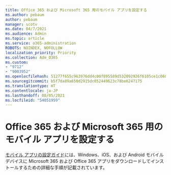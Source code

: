 ```yaml
---
title: Office 365 および Microsoft 365 用のモバイル アプリを設定する
ms.author: pebaum
author: pebaum
manager: scotv
ms.date: 04/7/2021
ms.audience: Admin
ms.topic: article
ms.service: o365-administration
ROBOTS: NOINDEX, NOFOLLOW
localization_priority: Priority
ms.collection: Adm_O365
ms.custom:
- "9712"
- "9003952"
ms.openlocfilehash: 51277f655c963976dd4c00f895589d532092926f6105ce1c060bd33be9df6f94
ms.sourcegitcommit: b5f7da89a650d2915dc652449623c78be6247175
ms.translationtype: HT
ms.contentlocale: ja-JP
ms.lasthandoff: 08/05/2021
ms.locfileid: "54051959"
---
```

# <a name="set-up-mobile-apps-for-office-365-and-microsoft-365"></a>Office 365 および Microsoft 365 用のモバイル アプリを設定する

[モバイル アプリの設定ガイド](https://go.microsoft.com/fwlink/?linkid=2142115)には、Windows、iOS、および Android モバイルデバイスに Microsoft 365 および Office 365 アプリをダウンロードしてインストールするための詳細な手順が記載されています。